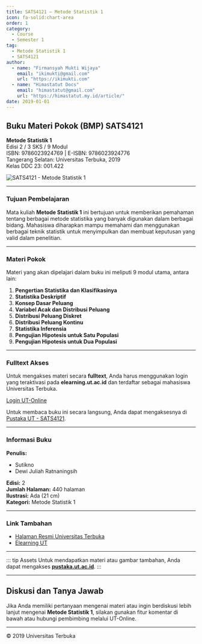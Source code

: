 ```yaml
--- 
title: SATS4121 – Metode Statistik 1
icon: fa-solid:chart-area
order: 1
category:
  - Course
  - Semester 1
tag:
  - Metode Statistik 1
  - SATS4121
author:
  - name: "Firmansyah Mukti Wijaya"
    email: "ikimukti@gmail.com"
    url: "https://ikimukti.com"
  - name: "Himastatut Docs"
    email: "himastatut@gmail.com"
    url: "https://himastatut.my.id/article/"
date: 2019-01-01
--- 
```


## Buku Materi Pokok (BMP) SATS4121

**Metode Statistik 1**  
Edisi 2 / 3 SKS / 9 Modul  
ISBN: 9786023924769 | E-ISBN: 9786023924776  
Tangerang Selatan: Universitas Terbuka, 2019  
Kelas DDC 23: 001.422  

![SATS4121 - Metode Statistik 1](https://pustaka.ut.ac.id/lib/wp-content/uploads/2019/07/SATS412102.jpg)

--- 

### Tujuan Pembelajaran

Mata kuliah **Metode Statistik 1** ini bertujuan untuk memberikan pemahaman tentang berbagai metode statistika yang banyak digunakan dalam berbagai bidang. Mahasiswa diharapkan mampu memahami dan menggunakan berbagai teknik statistik untuk menyimpulkan dan membuat keputusan yang valid dalam penelitian.

--- 

### Materi Pokok

Materi yang akan dipelajari dalam buku ini meliputi 9 modul utama, antara lain:

1. **Pengertian Statistika dan Klasifikasinya**
2. **Statistika Deskriptif**
3. **Konsep Dasar Peluang**
4. **Variabel Acak dan Distribusi Peluang**
5. **Distribusi Peluang Diskret**
6. **Distribusi Peluang Kontinu**
7. **Statistika Inferensia**
8. **Pengujian Hipotesis untuk Satu Populasi**
9. **Pengujian Hipotesis untuk Dua Populasi**

--- 

### Fulltext Akses

Untuk mengakses materi secara **fulltext**, Anda harus menggunakan login yang teraktivasi pada **elearning.ut.ac.id** dan terdaftar sebagai mahasiswa Universitas Terbuka.

[Login UT-Online](http://elearning.ut.ac.id)

Untuk membaca buku ini secara langsung, Anda dapat mengaksesnya di [Pustaka UT - SATS4121](https://pustaka.ut.ac.id/lib/sats4121-metode-statistik-1-edisi-2/).

--- 

### Informasi Buku

**Penulis:**
- Sutikno
- Dewi Juliah Ratnaningsih

**Edisi:** 2  
**Jumlah Halaman:** 440 halaman  
**Ilustrasi:** Ada (21 cm)  
**Kategori:** Metode Statistik 1  

--- 

### Link Tambahan

- [Halaman Resmi Universitas Terbuka](https://www.ut.ac.id)
- [Elearning UT](http://elearning.ut.ac.id)

--- 

::: tip Assets
Untuk mendapatkan materi atau gambar tambahan, Anda dapat mengakses **[pustaka.ut.ac.id](https://pustaka.ut.ac.id)**.
:::

--- 

## Diskusi dan Tanya Jawab

Jika Anda memiliki pertanyaan mengenai materi atau ingin berdiskusi lebih lanjut mengenai **Metode Statistik 1**, silakan gunakan fitur komentar di bawah atau hubungi pembimbing melalui UT-Online.

--- 

<footer>
  <p>© 2019 Universitas Terbuka</p>
</footer>


<GitContributors />
<GitChangelog />